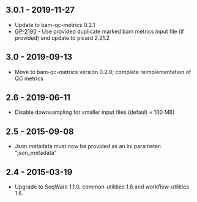 ## 3.0.1 - 2019-11-27
- Update to bam-qc-metrics 0.2.1
- [GP-2190](https://jira.oicr.on.ca/browse/GP-2190) - Use provided duplicate marked bam metrics input file (if provided) and update to picard 2.21.2
## 3.0 - 2019-09-13
- Move to bam-qc-metrics version 0.2.0; complete reimplementation of QC metrics
## 2.6 - 2019-06-11
- Disable downsampling for smaller input files (default = 100 MB)
## 2.5 - 2015-09-08
- Json metadata must now be provided as an ini parameter: "json_metadata"
## 2.4 - 2015-03-19
- Upgrade to SeqWare 1.1.0, common-utilities 1.6 and workflow-utilities 1.6.
